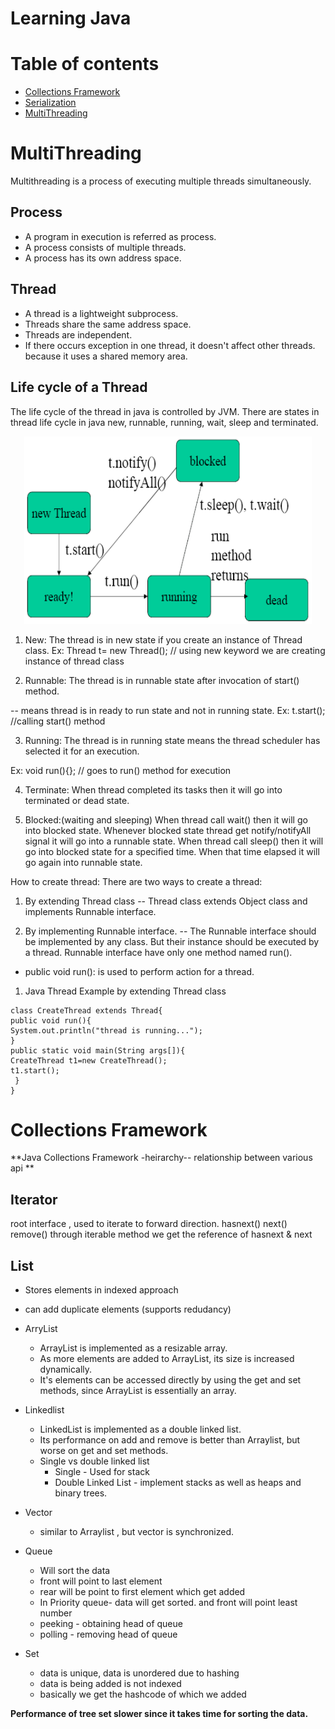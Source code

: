 Learning Java
================

Table of contents
=================

<!--ts-->
   * [Collections Framework](#collections-framework)
   * [Serialization](#serialization)
   * [MultiThreading](#multithreading)

<!--te-->

MultiThreading
==============
Multithreading is a process of executing multiple threads simultaneously.

Process
-------
* A program in execution is referred as process.
* A process consists of multiple threads.
* A process has its own address space.

Thread
------
* A thread is a lightweight subprocess.
* Threads share the same address space.
* Threads are independent. 
* If there occurs exception in one thread, it doesn't affect other threads. 
  because it uses a shared memory area.

Life cycle of a Thread
----------------------
The life cycle of the thread in java is controlled by JVM. 
There are states in thread life cycle in java new, runnable, running, wait, sleep and terminated.

<p align="center">
  <img width="460" height="300" src=".images/thread-lifecycle.jpg">
</p>


1. New: 
The thread is in new state if you create an instance of Thread class.
Ex: Thread t= new Thread(); // using new keyword we are creating instance of thread class

2. Runnable: 
The thread is in runnable state after invocation of start() method.

-- means thread is in ready to run state and not in running state.
Ex: t.start(); //calling start() method

3. Running: 
The thread is in running state means the thread scheduler has selected it for an execution.

Ex: void run(){}; // goes to run() method for execution

4. Terminate:
When thread completed its tasks then it will go into terminated or dead state.

5. Blocked:(waiting and sleeping)
When thread call wait() then it will go into blocked state.
Whenever blocked state thread get notify/notifyAll signal it will go into a runnable state.
When thread call sleep() then it will go into blocked state for a specified time.
When that time elapsed it will go again into runnable state.

How to create thread:
There are two ways to create a thread:

1. By extending Thread class
-- Thread class extends Object class and implements Runnable interface.

2. By implementing Runnable interface.
-- The Runnable interface should be implemented by any class.
   But their instance should be executed by a thread.
   Runnable interface have only one method named run().
   
*  public void run(): is used to perform action for a thread.

1) Java Thread Example by extending Thread class
```
class CreateThread extends Thread{  
public void run(){  
System.out.println("thread is running...");  
}  
public static void main(String args[]){  
CreateThread t1=new CreateThread();  
t1.start();  
 }  
}   
```









Collections Framework
===================

**Java Collections Framework -heirarchy-- relationship between various api **

Iterator
--------
root interface , used to iterate to forward direction.
hasnext()
next()
remove()
through iterable method we get the reference of hasnext & next


List
----
* Stores elements in indexed approach
* can add duplicate elements (supports redudancy)

* ArryList 
    * ArrayList is implemented as a resizable array.
    * As more elements are added to ArrayList, its size is increased dynamically.
    * It's elements can be accessed directly by using the get and set methods, since ArrayList is essentially an array.

* Linkedlist
    * LinkedList is implemented as a double linked list. 
    * Its performance on add and remove is better than Arraylist, but worse on get and set methods. 
    * Single vs double linked list 
         * Single - Used for stack
         * Double Linked List -  implement stacks as well as heaps and binary trees.

* Vector
    * similar to Arraylist , but vector is synchronized.

* Queue
    * Will sort the data
    * front will point to last element 
    * rear will be point to first element which get added
    * In Priority queue- data will get sorted. and front will point least number
    * peeking - obtaining head of queue 
    * polling - removing head of queue


* Set
    * data is unique, data is unordered due to hashing
    * data is being added is not indexed
    * basically we get the hashcode of which we added

**Performance of tree set slower since it takes time for sorting the data.**
